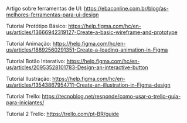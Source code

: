 Artigo sobre ferramentas de UI: https://ebaconline.com.br/blog/as-melhores-ferramentas-para-ui-design

Tutorial Protótipo Básico: https://help.figma.com/hc/en-us/articles/13666942319127-Create-a-basic-wireframe-and-prototype

Tutorial Animação: https://help.figma.com/hc/en-us/articles/18892560291351-Create-a-loading-animation-in-Figma

Tutorial Botão Interativo: https://help.figma.com/hc/en-us/articles/20953528101783-Design-an-interactive-button

Tutorial Ilustração: https://help.figma.com/hc/en-us/articles/13543867954711-Create-an-illustration-in-Figma-design

Tutorial Trello:   https://tecnoblog.net/responde/como-usar-o-trello-guia-para-iniciantes/

Tutorial 2 Trello: https://trello.com/pt-BR/guide
